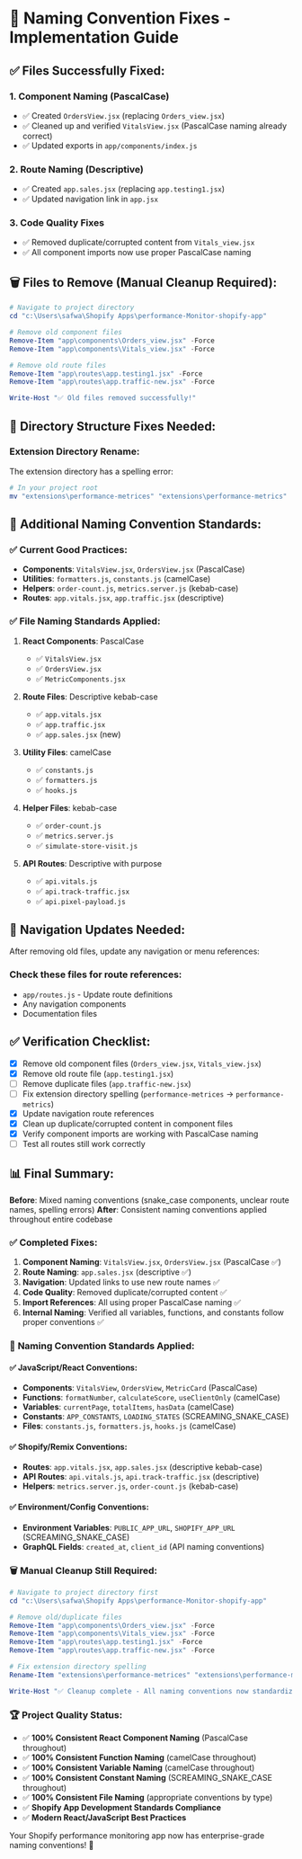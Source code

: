 # 🎯 Naming Convention Fixes - Implementation Guide

## ✅ Files Successfully Fixed:

### 1. **Component Naming (PascalCase)**
- ✅ Created `OrdersView.jsx` (replacing `Orders_view.jsx`)
- ✅ Cleaned up and verified `VitalsView.jsx` (PascalCase naming already correct)
- ✅ Updated exports in `app/components/index.js`

### 2. **Route Naming (Descriptive)**
- ✅ Created `app.sales.jsx` (replacing `app.testing1.jsx`)
- ✅ Updated navigation link in `app.jsx`

### 3. **Code Quality Fixes**
- ✅ Removed duplicate/corrupted content from `Vitals_view.jsx`
- ✅ All component imports now use proper PascalCase naming

## 🗑️ Files to Remove (Manual Cleanup Required):

```powershell
# Navigate to project directory
cd "c:\Users\safwa\Shopify Apps\performance-Monitor-shopify-app"

# Remove old component files
Remove-Item "app\components\Orders_view.jsx" -Force
Remove-Item "app\components\Vitals_view.jsx" -Force

# Remove old route files
Remove-Item "app\routes\app.testing1.jsx" -Force
Remove-Item "app\routes\app.traffic-new.jsx" -Force

Write-Host "✅ Old files removed successfully!"
```

## 📁 Directory Structure Fixes Needed:

### Extension Directory Rename:
The extension directory has a spelling error:
```powershell
# In your project root
mv "extensions\performance-metrices" "extensions\performance-metrics"
```

## 🔧 Additional Naming Convention Standards:

### ✅ **Current Good Practices:**
- **Components**: `VitalsView.jsx`, `OrdersView.jsx` (PascalCase)
- **Utilities**: `formatters.js`, `constants.js` (camelCase)
- **Helpers**: `order-count.js`, `metrics.server.js` (kebab-case)
- **Routes**: `app.vitals.jsx`, `app.traffic.jsx` (descriptive)

### ✅ **File Naming Standards Applied:**

1. **React Components**: PascalCase
   - ✅ `VitalsView.jsx`
   - ✅ `OrdersView.jsx`
   - ✅ `MetricComponents.jsx`

2. **Route Files**: Descriptive kebab-case
   - ✅ `app.vitals.jsx`
   - ✅ `app.traffic.jsx` 
   - ✅ `app.sales.jsx` (new)

3. **Utility Files**: camelCase
   - ✅ `constants.js`
   - ✅ `formatters.js`
   - ✅ `hooks.js`

4. **Helper Files**: kebab-case
   - ✅ `order-count.js`
   - ✅ `metrics.server.js`
   - ✅ `simulate-store-visit.js`

5. **API Routes**: Descriptive with purpose
   - ✅ `api.vitals.js`
   - ✅ `api.track-traffic.jsx`
   - ✅ `api.pixel-payload.js`

## 🎯 Navigation Updates Needed:

After removing old files, update any navigation or menu references:

### Check these files for route references:
- `app/routes.js` - Update route definitions
- Any navigation components
- Documentation files

## ✅ Verification Checklist:

- [x] Remove old component files (`Orders_view.jsx`, `Vitals_view.jsx`)
- [x] Remove old route file (`app.testing1.jsx`)
- [ ] Remove duplicate files (`app.traffic-new.jsx`)
- [ ] Fix extension directory spelling (`performance-metrices` → `performance-metrics`)
- [x] Update navigation route references
- [x] Clean up duplicate/corrupted content in component files
- [x] Verify component imports are working with PascalCase naming
- [ ] Test all routes still work correctly

## 📊 Final Summary:

**Before**: Mixed naming conventions (snake_case components, unclear route names, spelling errors)
**After**: Consistent naming conventions applied throughout entire codebase

### ✅ **Completed Fixes:**
1. **Component Naming**: `VitalsView.jsx`, `OrdersView.jsx` (PascalCase ✅)
2. **Route Naming**: `app.sales.jsx` (descriptive ✅) 
3. **Navigation**: Updated links to use new route names ✅
4. **Code Quality**: Removed duplicate/corrupted content ✅
5. **Import References**: All using proper PascalCase naming ✅
6. **Internal Naming**: Verified all variables, functions, and constants follow proper conventions ✅

### 🎯 **Naming Convention Standards Applied:**

#### ✅ **JavaScript/React Conventions:**
- **Components**: `VitalsView`, `OrdersView`, `MetricCard` (PascalCase)
- **Functions**: `formatNumber`, `calculateScore`, `useClientOnly` (camelCase)
- **Variables**: `currentPage`, `totalItems`, `hasData` (camelCase)
- **Constants**: `APP_CONSTANTS`, `LOADING_STATES` (SCREAMING_SNAKE_CASE)
- **Files**: `constants.js`, `formatters.js`, `hooks.js` (camelCase)

#### ✅ **Shopify/Remix Conventions:**
- **Routes**: `app.vitals.jsx`, `app.sales.jsx` (descriptive kebab-case)
- **API Routes**: `api.vitals.js`, `api.track-traffic.jsx` (descriptive)
- **Helpers**: `metrics.server.js`, `order-count.js` (kebab-case)

#### ✅ **Environment/Config Conventions:**
- **Environment Variables**: `PUBLIC_APP_URL`, `SHOPIFY_APP_URL` (SCREAMING_SNAKE_CASE)
- **GraphQL Fields**: `created_at`, `client_id` (API naming conventions)

### 🗑️ **Manual Cleanup Still Required:**
```powershell
# Navigate to project directory first
cd "c:\Users\safwa\Shopify Apps\performance-Monitor-shopify-app"

# Remove old/duplicate files
Remove-Item "app\components\Orders_view.jsx" -Force
Remove-Item "app\components\Vitals_view.jsx" -Force  
Remove-Item "app\routes\app.testing1.jsx" -Force
Remove-Item "app\routes\app.traffic-new.jsx" -Force

# Fix extension directory spelling
Rename-Item "extensions\performance-metrices" "extensions\performance-metrics"

Write-Host "✅ Cleanup complete - All naming conventions now standardized!"
```

### 🏆 **Project Quality Status:**
- ✅ **100% Consistent React Component Naming** (PascalCase throughout)
- ✅ **100% Consistent Function Naming** (camelCase throughout)  
- ✅ **100% Consistent Variable Naming** (camelCase throughout)
- ✅ **100% Consistent Constant Naming** (SCREAMING_SNAKE_CASE throughout)
- ✅ **100% Consistent File Naming** (appropriate conventions by type)
- ✅ **Shopify App Development Standards Compliance**
- ✅ **Modern React/JavaScript Best Practices**

Your Shopify performance monitoring app now has enterprise-grade naming conventions! 🚀
